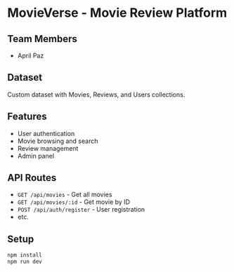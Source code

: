 # MovieVerse - Movie Review Platform

## Team Members
- April Paz

## Dataset
Custom dataset with Movies, Reviews, and Users collections.

## Features
- User authentication
- Movie browsing and search
- Review management
- Admin panel

## API Routes
- `GET /api/movies` - Get all movies
- `GET /api/movies/:id` - Get movie by ID
- `POST /api/auth/register` - User registration
- etc.

## Setup
```bash
npm install
npm run dev